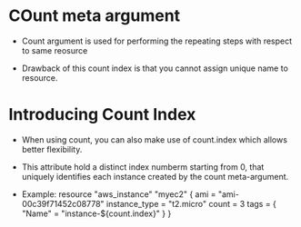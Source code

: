 # COunt meta argument

- Count argument is used for performing the repeating steps with respect to same reosurce

- Drawback of this count index is that you cannot assign unique name to resource.


# Introducing Count Index

- When using count, you can also make use of count.index which allows better flexibility.

- This attribute hold a distinct index numberm starting from 0, that uniquely identifies each instance created by the count meta-argument.

- Example:
    resource "aws_instance" "myec2" {
        ami = "ami-00c39f71452c08778"
        instance_type = "t2.micro"
        count = 3
        tags = {
            "Name" = "instance-${count.index}"
        }
    }